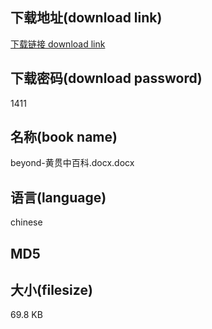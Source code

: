 ## 下载地址(download link)
[下载链接 download link](https://tutu365.netlify.app/?s=beyond-%E9%BB%84%E8%B4%AF%E4%B8%AD%E7%99%BE%E7%A7%91.docx)

## 下载密码(download password)
1411

## 名称(book name)
beyond-黄贯中百科.docx.docx

## 语言(language)
chinese

## MD5


## 大小(filesize)
69.8 KB
